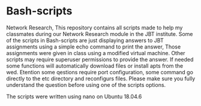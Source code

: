 # Bash-scripts
Network Research,
This repository contains all scripts made to help my classmates during our Network Research module in the JBT institute.
Some of the scripts in Bash-scripts are just displaying answers to JBT assignments using a simple echo command to print the answer,
Those assignments were given in class using a modified virtual machine. 
Other scripts may require superuser permissions to provide the answer.
If needed some functions will automatically download files or install apts from the wed.
Etention some qestions require port configuration, some command go directly to the etc directory and reconfigurs files. 
Please make sure you fully understand the question before using one of the scripts options.

The scripts were written using nano on Ubuntu 18.04.6
